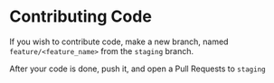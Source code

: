 # Contributing Code

If you wish to contribute code, make a new branch, named ```feature/<feature_name>``` from the ```staging``` branch.

After your code is done, push it, and open a Pull Requests to ```staging```


